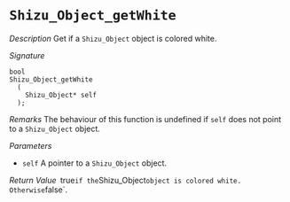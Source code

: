 # `Shizu_Object_getWhite`

*Description*
Get if a `Shizu_Object` object is colored white.

*Signature*
```
bool
Shizu_Object_getWhite
  (
    Shizu_Object* self
  );
```

*Remarks*
The behaviour of this function is undefined if `self` does not point to a `Shizu_Object` object.

*Parameters*
- `self` A pointer to a `Shizu_Object` object.

*Return Value*`
`true` if the `Shizu_Object` object is colored white. Otherwise `false`.
